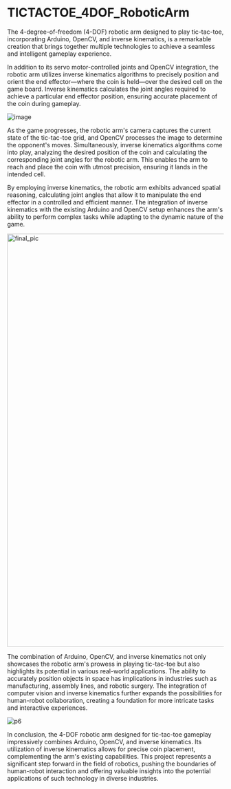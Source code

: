 # TICTACTOE_4DOF_RoboticArm

The 4-degree-of-freedom (4-DOF) robotic arm designed to play tic-tac-toe, incorporating Arduino, OpenCV, and inverse kinematics, is a remarkable creation that brings together multiple technologies to achieve a seamless and intelligent gameplay experience.

In addition to its servo motor-controlled joints and OpenCV integration, the robotic arm utilizes inverse kinematics algorithms to precisely position and orient the end effector—where the coin is held—over the desired cell on the game board. Inverse kinematics calculates the joint angles required to achieve a particular end effector position, ensuring accurate placement of the coin during gameplay.

![image](https://github.com/Ashish080213/TICTACTOE_4DOF_RoboticArm/assets/92209111/e34a56c7-5294-4696-8851-f6f8229a01ab)

As the game progresses, the robotic arm's camera captures the current state of the tic-tac-toe grid, and OpenCV processes the image to determine the opponent's moves. Simultaneously, inverse kinematics algorithms come into play, analyzing the desired position of the coin and calculating the corresponding joint angles for the robotic arm. This enables the arm to reach and place the coin with utmost precision, ensuring it lands in the intended cell.

By employing inverse kinematics, the robotic arm exhibits advanced spatial reasoning, calculating joint angles that allow it to manipulate the end effector in a controlled and efficient manner. The integration of inverse kinematics with the existing Arduino and OpenCV setup enhances the arm's ability to perform complex tasks while adapting to the dynamic nature of the game.

<img width="960" alt="final_pic" src="https://github.com/Ashish080213/TICTACTOE_4DOF_RoboticArm/assets/92209111/bce20cc1-3638-4e34-975b-5848c0d0deec">

The combination of Arduino, OpenCV, and inverse kinematics not only showcases the robotic arm's prowess in playing tic-tac-toe but also highlights its potential in various real-world applications. The ability to accurately position objects in space has implications in industries such as manufacturing, assembly lines, and robotic surgery. The integration of computer vision and inverse kinematics further expands the possibilities for human-robot collaboration, creating a foundation for more intricate tasks and interactive experiences.

![p6](https://github.com/Ashish080213/TICTACTOE_4DOF_RoboticArm/assets/92209111/fd60770a-65e5-452f-974f-6c4c3cc13816)

In conclusion, the 4-DOF robotic arm designed for tic-tac-toe gameplay impressively combines Arduino, OpenCV, and inverse kinematics. Its utilization of inverse kinematics allows for precise coin placement, complementing the arm's existing capabilities. This project represents a significant step forward in the field of robotics, pushing the boundaries of human-robot interaction and offering valuable insights into the potential applications of such technology in diverse industries.

